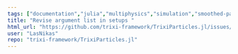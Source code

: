```yaml
---
tags: ["documentation","julia","multiphysics","simulation","smoothed-particle-hydrodynamics"]
title: "Revise argument list in setups "
html_url: "https://github.com/trixi-framework/TrixiParticles.jl/issues/479"
user: "LasNikas"
repo: "trixi-framework/TrixiParticles.jl"
---
```


